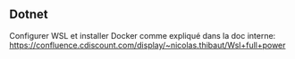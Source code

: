 ## Dotnet
Configurer WSL et installer Docker comme expliqué dans la doc interne: https://confluence.cdiscount.com/display/~nicolas.thibaut/Wsl+full+power
